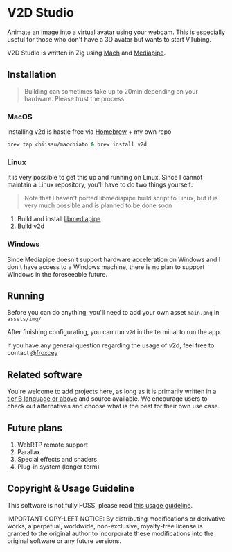 # V2D Studio

Animate an image into a virtual avatar using your webcam. This is especially useful for those who don't have a 3D avatar but wants to start VTubing.

V2D Studio is written in Zig using [Mach](https://machengine.org/) and [Mediapipe](https://ai.google.dev/edge/mediapipe).

## Installation

> Building can sometimes take up to 20min depending on your hardware. Please trust the process.

### MacOS

Installing v2d is hastle free via [Homebrew](https://brew.sh) + my own repo

```sh
brew tap chiissu/macchiato & brew install v2d
```

### Linux

It is very possible to get this up and running on Linux. Since I cannot maintain a Linux repository, you'll have to do two things yourself:

> Note that I haven't ported libmediapipe build script to Linux, but it is very much possible and is planned to be done soon

1. Build and install [libmediapipe](https://github.com/froxcey/libmediapipe)
2. Build v2d

### Windows

Since Mediapipe doesn't support hardware acceleration on Windows and I don't have access to a Windows machine, there is no plan to support Windows in the foreseeable future.

## Running

Before you can do anything, you'll need to add your own asset `main.png` in `assets/img/`

After finishing configurating, you can run `v2d` in the terminal to run the app.

If you have any general question regarding the usage of v2d, feel free to contact [@froxcey](https://github.com/froxcey)

## Related software

You're welcome to add projects here, as long as it is primarily written in a [tier B language or above](https://github.com/Froxcey/Froxcey/blob/main/lang_tier.md) and source available. We encourage users to check out alternatives and choose what is the best for their own use case.

## Future plans

1. WebRTP remote support
2. Parallax
3. Special effects and shaders
4. Plug-in system (longer term)

## Copyright & Usage Guideline

This software is not fully FOSS, please read [this usage guideline](./src/utils/guideline.txt).

IMPORTANT COPY-LEFT NOTICE: By distributing modifications or derivative works, a perpetual, worldwide, non-exclusive, royalty-free license is granted to the original author to incorporate these modifications into the original software or any future versions.
